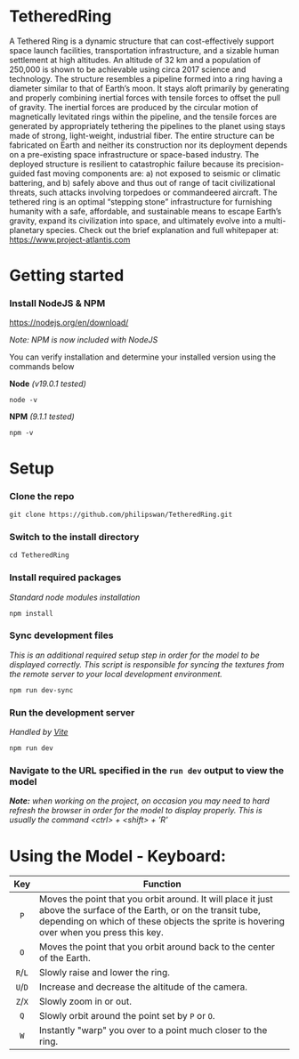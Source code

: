# TetheredRing
A Tethered Ring is a dynamic structure that can cost-effectively support space launch facilities, transportation infrastructure, and a sizable human settlement at high altitudes. An altitude of 32 km and a population of 250,000 is shown to be achievable using circa 2017 science and technology.  The structure resembles a pipeline formed into a ring having a diameter similar to that of Earth’s moon. It stays aloft primarily by generating and properly combining inertial forces with tensile forces to offset the pull of gravity. The inertial forces are produced by the circular motion of magnetically levitated rings within the pipeline, and the tensile forces are generated by appropriately tethering the pipelines to the planet using stays made of strong, light-weight, industrial fiber.  The entire structure can be fabricated on Earth and neither its construction nor its deployment depends on a pre-existing space infrastructure or space-based industry. The deployed structure is resilient to catastrophic failure because its precision-guided fast moving components are: a) not exposed to seismic or climatic battering, and b) safely above and thus out of range of tacit civilizational threats, such attacks involving torpedoes or commandeered aircraft.  The tethered ring is an optimal “stepping stone” infrastructure for furnishing humanity with a safe, affordable, and sustainable means to escape Earth’s gravity, expand its civilization into space, and ultimately evolve into a multi-planetary species.  Check out the brief explanation and full whitepaper at: https://www.project-atlantis.com

# Getting started

### Install NodeJS & NPM

https://nodejs.org/en/download/

_Note: NPM is now included with NodeJS_

You can verify installation and determine your installed version using the commands below

**Node** _(v19.0.1 tested)_
```
node -v
```
**NPM** _(9.1.1 tested)_
```
npm -v
```

# Setup
### Clone the repo
```
git clone https://github.com/philipswan/TetheredRing.git
```
### Switch to the install directory
```
cd TetheredRing
```
### Install required packages

_Standard node modules installation_
```
npm install
```
### Sync development files

_This is an additional required setup step in order for the model to be displayed correctly. This script is responsible for syncing the textures from the remote server to your local development environment._
```
npm run dev-sync
```
### Run the development server

_Handled by [Vite](https://vitejs.dev/)_
```
npm run dev
```
### Navigate to the URL specified in the `run dev` output to view the model

_**Note:** when working on the project, on occasion you may need to hard refresh the browser in order for the model to display properly. This is usually the command \<ctrl\> + \<shift\> + 'R'_

# Using the Model - Keyboard:

|Key|Function|
|:---:|---|
|`P`| Moves the point that you orbit around. It will place it just above the surface of the Earth, or on the transit tube, depending on which of these objects the sprite is hovering over when you press this key.|
|`O`| Moves the point that you orbit around back to the center of the Earth.|
|`R`/`L`| Slowly raise and lower the ring.|
|`U`/`D`| Increase and decrease the altitude of the camera.|
|`Z`/`X`| Slowly zoom in or out.|
|`Q`| Slowly orbit around the point set by `P` or `O`.|
|`W`| Instantly "warp" you over to a point much closer to the ring.|
